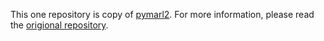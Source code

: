 This one repository is copy of [pymarl2](https://github.com/hijkzzz/pymarl2). For more information, please read the [origional repository](https://github.com/hijkzzz/pymarl2).
